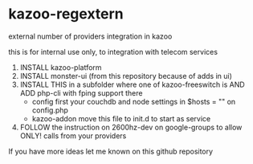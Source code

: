 # kazoo-regextern
external number of providers integration in kazoo

this is for internal use only, to integration with telecom services

1. INSTALL kazoo-platform
2. INSTALL monster-ui (from this repository because of adds in ui)
3. INSTALL THIS in a subfolder where one of kazoo-freeswitch is AND ADD php-cli with fping support there
    - config first your couchdb and node settings in $hosts = "" on config.php
    - kazoo-addon move this file  to init.d to start as service
4. FOLLOW the instruction on 2600hz-dev on google-groups to allow ONLY! calls from your providers

If you have more ideas let me known on this github repository


